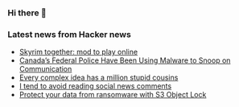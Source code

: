 ### Hi there 👋

<!--
**arashid-sh/arashid-sh** is a ✨ _special_ ✨ repository because its `README.md` (this file) appears on your GitHub profile.

Here are some ideas to get you started:

- 🔭 I’m currently working on ...
- 🌱 I’m currently learning ...
- 👯 I’m looking to collaborate on ...
- 🤔 I’m looking for help with ...
- 💬 Ask me about ...
- 📫 How to reach me: ...
- 😄 Pronouns: ...
- ⚡ Fun fact: ...
-->

### Latest news from Hacker news
<!-- BLOG-POST-LIST:START -->
- [Skyrim together: mod to play online](https://github.com/tiltedphoques/TiltedEvolution)
- [Canada’s Federal Police Have Been Using Malware to Snoop on Communication](https://www.techdirt.com/2022/07/07/canadas-federal-police-have-been-using-powerful-malware-to-snoop-on-peoples-communications/)
- [Every complex idea has a million stupid cousins](https://apxhard.substack.com/p/every-complex-idea-has-a-million)
- [I tend to avoid reading social news comments](https://rubenerd.com/why-i-tend-to-avoid-reading-social-news-comments-now/)
- [Protect your data from ransomware with S3 Object Lock](https://blog.symops.com/2022/07/07/prevent-ransomware-s3-object-lock/)
<!-- BLOG-POST-LIST:END -->
